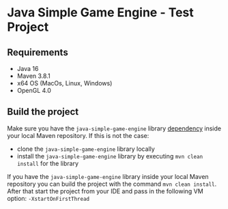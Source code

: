 # Java Simple Game Engine - Test Project

## Requirements
* Java 16
* Maven 3.8.1
* x64 OS (MacOs, Linux, Windows)
* OpenGL 4.0

## Build the project
Make sure you have the `java-simple-game-engine` library [dependency][jsge] inside your local Maven repository.
If this is not the case:
* clone the `java-simple-game-engine` library locally
* install the `java-simple-game-engine` library by executing `mvn clean install` for the library

If you have the `java-simple-game-engine` library inside your local Maven repository you can build the project with the command `mvn clean install`.
After that start the project from your IDE and pass in the following VM option: `-XstartOnFirstThread` 


[comment]: <> (collection of links sorted alphabetically ascending)
[jsge]: https://github.com/mwttg/java-simple-game-engine
